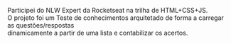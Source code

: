Participei do NLW Expert da Rocketseat na trilha de HTML+CSS+JS. <br> O projeto foi um Teste de conhecimentos arquitetado de forma a carregar as questões/respostas <br> dinamicamente a partir de uma lista e contabilizar os acertos.
